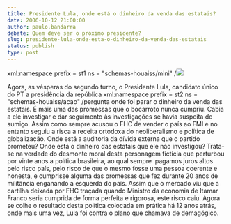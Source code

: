 ```yaml
---
title: Presidente Lula, onde está o dinheiro da venda das estatais?
date: 2006-10-12 21:00:00
author: paulo.bandarra
debate: Quem deve ser o próximo presidente?
slug: presidente-lula-onde-esta-o-dinheiro-da-venda-das-estatais
status: publish 
type: post
---
```


xml:namespace prefix = st1 ns = "schemas-houaiss/mini" /![](http://www.ebooksbrasil.org/imagens/dicionariopt.jpg)


Agora, as vésperas do segundo turno, o Presidente Lula, candidato único do PT a presidência da república xml:namespace prefix = st2 ns = "schemas-houaiss/acao" /pergunta onde foi parar o dinheiro da venda das estatais. É mais uma das promessas que o bocarroto nunca cumpriu. Cabia a ele investigar e dar seguimento às investigações se havia suspeita de sumiço. Assim como sempre acusou o FHC de vender o país ao FMI e no entanto seguiu a risca a receita ortodoxa do neoliberalismo e política de globalização. Onde está a auditoria da dívida externa que o partido prometeu? Onde está o dinheiro das estatais que ele não investigou? Trata-se na verdade do desmonte moral desta personagem fictícia que perturbou por vinte anos a política brasileira, ao qual sempre  pagamos juros altos pelo risco país, pelo risco de que o mesmo fosse uma pessoa coerente e honesta, e cumprisse alguma das promessas que fez durante 20 anos de militância enganando a esquerda do país. Assim que o mercado viu que a cartilha deixada por FHC traçada quando Ministro da economia de Itamar Franco seria cumprida de forma perfeita e rigorosa, este risco caiu. Agora se colhe o resultado desta política colocada em prática há 12 anos atrás, onde mais uma vez, Lula foi contra o plano que chamava de demagógico.


